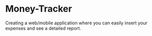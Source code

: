 # Money-Tracker
Creating a web/mobile application where you can easily insert your expenses and see a detailed report.
